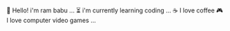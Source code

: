 🤗 Hello! i'm ram babu ... 
⏳ i'm currently learning coding ...
☕ I love coffee 
🎮 I love computer video games ...
